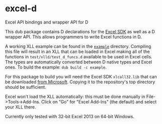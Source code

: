 # excel-d

Excel API bindings and wrapper API for D

This dub package contains D declarations for the [Excel SDK](https://msdn.microsoft.com/en-us/library/office/bb687883.aspx)
 as well as a D wrapper API. This allows programmers to write Excel functions in D.

A working XLL example can be found in the [`example`](example) directory. Compiling this file will result in
an XLL that can be loaded in Excel making all of the functions in `test/xlld/test_d_funcs.d` available
to be used in Excel cells. The types are automatically converted between D native types and Excel ones.
To build the example: `dub build -c example`.

For this package to build you will need the Excel SDK `xlcall32.lib`
that can be downloaded [from Microsoft](http://go.microsoft.com/fwlink/?LinkID=251082&clcid=0x409).
Copying it to the repository's top directory should be sufficient.

Excel won't load the XLL automatically: this must be done manually in File->Tools->Add-Ins.
Click on "Go" for "Excel Add-Ins" (the default) and select your XLL there.

Currently only tested with 32-bit Excel 2013 on 64-bit Windows.
